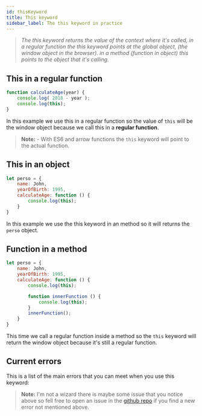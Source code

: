 ```yaml
---
id: thisKeyword
title: This keyword 
sidebar_label: The this keyword in practice
---
```

> *The this keyword returns the value of the context where it's called, in a regular function the this keyword points at the global object, (the window object in the browser). in a method (function in object) this points to the object that it's calling.*

## This in a regular function
```js
function calculateAge(year) {
    console.log( 2018 - year );
    console.log(this);
}
```
In this example we use this in a regular function so the value of `this` will be the window object because we call this in a **regular function**.

> **Note:** - With ES6 and arrow functions the `this` keyword will point to the actual function.

## This in an object
```js
let perso = {
    name: John,
    yearOfBirth: 1995,
    calculateAge: function () {
        console.log(this);
    }
}
```
In this example we use the this keyword in an method so it will returns the `perso` object.

## Function in a method
```js
let perso = {
    name: John,
    yearOfBirth: 1995,
    calculateAge: function () {
        console.log(this);

        function innerFunction () {
            console.log(this);
        }
        innerFunction();
    }
}
```
This time we call a regular function inside a method so the `this` keyword will return the window object because it's still a regular function.

## Current errors
This is a list of the main errors that you can meet when you use this keyword:
> **Note:** I'm not a wizard there is maybe some issue that you notice above so fell free to open an issue in the [github repo](https://github.com/luctst/learn-javascript) if you find a new error not mentioned above.
